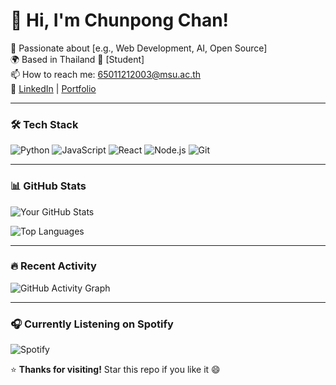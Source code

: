 # 👋 Hi, I'm Chunpong Chan!

🚀 Passionate about [e.g., Web Development, AI, Open Source]  
🌍 Based in Thailand 
💼 [Student]  
📫 How to reach me: [65011212003@msu.ac.th](mailto:65011212003@msu.ac.th)  
🔗 [LinkedIn](https://linkedin.com/in/yourprofile) | [Portfolio](https://yourportfolio.com)

---

### 🛠️ Tech Stack
![Python](https://img.shields.io/badge/Python-3776AB?style=for-the-badge&logo=python&logoColor=white)
![JavaScript](https://img.shields.io/badge/JavaScript-F7DF1E?style=for-the-badge&logo=javascript&logoColor=black)
![React](https://img.shields.io/badge/React-61DAFB?style=for-the-badge&logo=react&logoColor=white)
![Node.js](https://img.shields.io/badge/Node.js-339933?style=for-the-badge&logo=nodedotjs&logoColor=white)
![Git](https://img.shields.io/badge/Git-F05032?style=for-the-badge&logo=git&logoColor=white)

---

### 📊 GitHub Stats
![Your GitHub Stats](https://github-readme-stats.vercel.app/api?username=65011212003&show_icons=true&theme=radical)

![Top Languages](https://github-readme-stats.vercel.app/api/top-langs/?username=65011212003&layout=compact&theme=radical)

---

### 🔥 Recent Activity
![GitHub Activity Graph](https://github-readme-activity-graph.vercel.app/graph?username=KxG&theme=react-dark)

---

### 🎧 Currently Listening on Spotify
![Spotify](https://raw.githubusercontent.com/31yolqlim6dbesgt4wbfiikwugi4/31yolqlim6dbesgt4wbfiikwugi4/main/spotify-card.png)


<!-- 
### 🌟 Featured Projects
- 🚀 [Project 1](https://github.com/65011212003/Project1) – A brief description
- 💡 [Project 2](https://github.com/65011212003/Project2) – Another awesome tool
- 🎯 [Project 3](https://github.com/65011212003/Project3) – Open source contribution -->



<!-- ### 🤖 Auto-updated
This profile is updated automatically using GitHub Actions!  
📅 Last updated: _{dynamic timestamp via workflow}_ -->


<!-- ### ❤️ Fun Fact
> "I once wrote 1000 lines of code just to automate a 5-second task." -->


⭐ **Thanks for visiting!** Star this repo if you like it 😄
